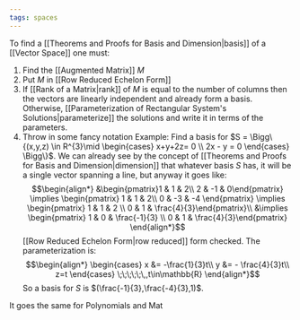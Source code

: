```yaml
---
tags: spaces
---
```

To find a [[Theorems and Proofs for Basis and Dimension|basis]] of a [[Vector Space]] one must:
1. Find the [[Augmented Matrix]] $M$
2. Put $M$ in [[Row Reduced Echelon Form]] 
3. If [[Rank of a Matrix|rank]] of $M$ is equal to the number of columns then the vectors are linearly independent and already form a basis. Otherwise, [[Parameterization of Rectangular System's Solutions|parameterize]] the solutions and write it in terms of the parameters.
4. Throw in some fancy notation
Example:
Find a basis for $S = \Bigg\{(x,y,z) \in R^{3}\mid \begin{cases} x+y+2z= 0 \\ 2x - y = 0 \end{cases} \Bigg\}$. We can already see by the concept of [[Theorems and Proofs for Basis and Dimension|dimension]] that whatever basis $S$ has, it will be a single vector spanning a line, but anyway it goes like:
$$\begin{align*}
&\begin{pmatrix}1 & 1 & 2\\
2 & -1 & 0\end{pmatrix}
\implies
\begin{pmatrix}
1 & 1 & 2\\
0 & -3 & -4
\end{pmatrix}
\implies
\begin{pmatrix}
1 & 1 & 2 \\
0 & 1 & \frac{4}{3}\end{pmatrix}\\
&\implies
\begin{pmatrix}
1 & 0 & \frac{-1}{3} \\
0 & 1 & \frac{4}{3}\end{pmatrix} 
\end{align*}$$
[[Row Reduced Echelon Form|row reduced]] form checked. The parameterization is:
$$\begin{align*}
\begin{cases}
x &= -\frac{1}{3}t\\
y &= - \frac{4}{3}t\\
z=t 
\end{cases}
\;\;\;\;\;\,,t\in\mathbb{R}
\end{align*}$$
So a basis for $S$ is $(\frac{-1}{3},\frac{-4}{3},1)$.

It goes the same for Polynomials and Mat

